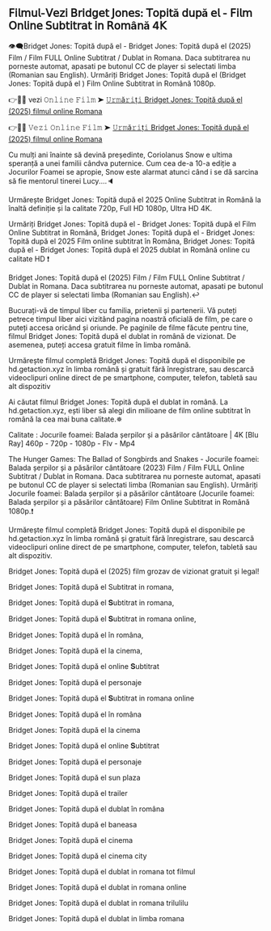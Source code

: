 ## 𝖥𝗂𝗅𝗆𝗎𝗅-𝖵𝖾𝗓𝗂 𝖡𝗋𝗂𝖽𝗀𝖾𝗍 𝖩𝗈𝗇𝖾𝗌: 𝖳𝗈𝗉𝗂𝗍ă 𝖽𝗎𝗉ă 𝖾𝗅 - 𝖥𝗂𝗅𝗆 𝖮𝗇𝗅𝗂𝗇𝖾 𝖲𝗎𝖻𝗍𝗂𝗍𝗋𝖺𝗍 𝗂𝗇 𝖱𝗈𝗆â𝗇ă 4𝖪
👁‍🗨Bridget Jones: Topită după el - Bridget Jones: Topită după el (2025) Film / Film FULL Online Subtitrat / Dublat in Romana. Daca subtitrarea nu porneste automat, apasati pe butonul CC de player si selectati limba (Romanian sau English). Urmăriți Bridget Jones: Topită după el (Bridget Jones: Topită după el ) Film Online Subtitrat in Română 1080p.

👉📌✅ vezi 𝙾𝚗𝚕𝚒𝚗𝚎 𝙵𝚒𝚕𝚖 ➤ [𝚄𝚛𝚖ă𝚛𝚒ț𝚒 Bridget Jones: Topită după el (2025) filmul online Romana](https://t.co/scYsiU9KGa)

👉📌✅ 𝚅𝚎𝚣𝚒 𝙾𝚗𝚕𝚒𝚗𝚎 𝙵𝚒𝚕𝚖 ➤ [𝚄𝚛𝚖ă𝚛𝚒ț𝚒 Bridget Jones: Topită după el (2025) filmul online Romana](https://t.co/scYsiU9KGa)

Cu mulți ani înainte să devină președinte, Coriolanus Snow e ultima speranță a unei familii cândva puternice. Cum cea de-a 10-a ediție a Jocurilor Foamei se apropie, Snow este alarmat atunci când i se dă sarcina să fie mentorul tinerei Lucy....🔈

Urmărește Bridget Jones: Topită după el 2025 Online Subtitrat in Română la înaltă definiție și la calitate 720p, Full HD 1080p, Ultra HD 4K.

Urmăriți Bridget Jones: Topită după el - Bridget Jones: Topită după el Film Online Subtitrat in Română, Bridget Jones: Topită după el - Bridget Jones: Topită după el 2025 Film online subtitrat în Româna, Bridget Jones: Topită după el - Bridget Jones: Topită după el 2025 dublat in Română online cu calitate HD️ ❗️

Bridget Jones: Topită după el (2025) Film / Film FULL Online Subtitrat / Dublat in Romana. Daca subtitrarea nu porneste automat, apasati pe butonul CC de player si selectati limba (Romanian sau English).↩️

Bucurați-vă de timpul liber cu familia, prietenii și partenerii. Vă puteți petrece timpul liber aici vizitând pagina noastră oficială de film, pe care o puteți accesa oricând și oriunde. Pe paginile de filme făcute pentru tine, filmul Bridget Jones: Topită după el dublat in română de vizionat. De asemenea, puteți accesa gratuit filme în limba română.

Urmărește filmul completă Bridget Jones: Topită după el disponibile pe hd.getaction.xyz în limba română și gratuit fără înregistrare, sau descarcă videoclipuri online direct de pe smartphone, computer, telefon, tabletă sau alt dispozitiv 

Ai căutat filmul Bridget Jones: Topită după el dublat in română. La hd.getaction.xyz, ești liber să alegi din milioane de film online subtitrat în română la cea mai buna calitate.✵

Calitate : Jocurile foamei: Balada șerpilor și a păsărilor cântătoare | 4K [Blu Ray] 460p - 720p - 1080p - Flv - Mp4

The Hunger Games: The Ballad of Songbirds and Snakes - Jocurile foamei: Balada șerpilor și a păsărilor cântătoare (2023) Film / Film FULL Online Subtitrat / Dublat in Romana. Daca subtitrarea nu porneste automat, apasati pe butonul CC de player si selectati limba (Romanian sau English). Urmăriți Jocurile foamei: Balada șerpilor și a păsărilor cântătoare (Jocurile foamei: Balada șerpilor și a păsărilor cântătoare) Film Online Subtitrat in Română 1080p.❗️

Urmărește filmul completă Bridget Jones: Topită după el disponibile pe hd.getaction.xyz în limba română și gratuit fără înregistrare, sau descarcă videoclipuri online direct de pe smartphone, computer, telefon, tabletă sau alt dispozitiv.

Bridget Jones: Topită după el (2025) film grozav de vizionat gratuit și legal!

Bridget Jones: Topită după el Subtitrat in romana,

Bridget Jones: Topită după el 𝐒ubtitrat in romana,

Bridget Jones: Topită după el 𝐒ubtitrat in romana online,

Bridget Jones: Topită după el în româna,

Bridget Jones: Topită după el la cinema,

Bridget Jones: Topită după el online 𝐒ubtitrat

Bridget Jones: Topită după el personaje

Bridget Jones: Topită după el 𝐒ubtitrat in romana online

Bridget Jones: Topită după el în româna

Bridget Jones: Topită după el la cinema

Bridget Jones: Topită după el online 𝐒ubtitrat

Bridget Jones: Topită după el personaje

Bridget Jones: Topită după el sun plaza

Bridget Jones: Topită după el trailer

Bridget Jones: Topită după el dublat în româna

Bridget Jones: Topită după el baneasa

Bridget Jones: Topită după el cinema

Bridget Jones: Topită după el cinema city

Bridget Jones: Topită după el dublat in romana tot filmul

Bridget Jones: Topită după el dublat in romana online

Bridget Jones: Topită după el dublat in romana trilulilu

Bridget Jones: Topită după el dublat in limba romana
